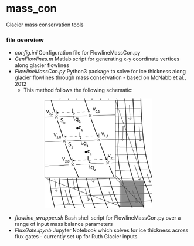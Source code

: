 # mass_con
Glacier mass conservation tools

### file overview
- *config.ini* Configuration file for FlowlineMassCon.py
- *GenFlowlines.m* Matlab script for generating x-y coordinate vertices along glacier flowlines
- *FlowlineMassCon.py* Python3 package to solve for ice thickness along glacier flowlines through mass conservation - based on McNabb et al., 2012
  - This method follows the following schematic:
<p align="center">
  <img src="https://github.com/btobers/mass_con/blob/main/recs/flowline_masscon_schematic.jpg" height="300"><br>
</p>

- *flowline_wrapper.sh* Bash shell script for FlowlineMassCon.py over a range of input mass balance parameters 
- *FluxGate.ipynb* Jupyter Notebook which solves for ice thickness across flux gates - currently set up for Ruth Glacier inputs
